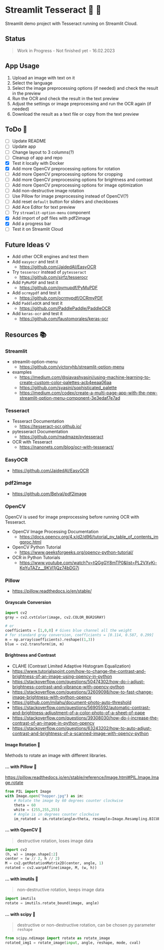 # Streamlit Tesseract :mag_right: :page_facing_up:

Streamlit demo project with Tesseract running on Streamlit Cloud.

## Status

> Work in Progress - Not finished yet - 16.02.2023

## App Usage

1. Upload an image with text on it
2. Select the language
3. Select the image preprocessing options (if needed) and check the result in the preview
4. Run the OCR and check the result in the text preview
5. Adjust the settings or image preprocessing and run the OCR again (if needed)
6. Download the result as a text file or copy from the text preview

## ToDo :pencil:

- [ ] Update README
- [ ] Update app
- [ ] Change layout to 3 columns(?)
- [ ] Cleanup of app and repo
- [x] Test it locally with Docker
- [x] Add more OpenCV preprocessing options for rotation
- [ ] Add more OpenCV preprocessing options for cropping
- [ ] Add more OpenCV preprocessing options for brightness and contrast
- [ ] Add more OpenCV preprocessing options for image optimization
- [ ] Add non-destructive image rotation
- [ ] Use Pillow for image preprocessing instead of OpenCV(?)
- [ ] Add reset `default` button for sliders and checkboxes
- [ ] Add Ace Editor for text preview
- [ ] Try `streamlit-option-menu` component
- [x] Add import of pdf files with pdf2image
- [x] Add a progress bar
- [ ] Test it on Streamlit Cloud

## Future Ideas :bulb:

- Add other OCR engines and test them
- Add `easyocr` and test it
  - <https://github.com/JaidedAI/EasyOCR>
- Try `tesserocr` instead of `pytesseract`
  - <https://github.com/sirfz/tesserocr>
- Add `PyMuPDF` and test it
  - <https://github.com/pymupdf/PyMuPDF>
- Add `ocrmypdf` and test it
  - <https://github.com/ocrmypdf/OCRmyPDF>
- Add `PaddleOCR` and test it
  - <https://github.com/PaddlePaddle/PaddleOCR>
- Add `keras-ocr` and test it
  - <https://github.com/faustomorales/keras-ocr>

## Resources :books:

### Streamlit

- streamlit-option-menu
  - <https://github.com/victoryhb/streamlit-option-menu>
- examples
  - <https://medium.com/@siavashyasini/using-machine-learning-to-create-custom-color-palettes-acb4eeaa06aa>
  - <https://github.com/syasini/sophisticated_palette>
  - <https://medium.com/codex/create-a-multi-page-app-with-the-new-streamlit-option-menu-component-3e3edaf7e7ad>

### Tesseract

- Tesseract Documentation
  - <https://tesseract-ocr.github.io/>
- pytesseract Documentation
  - <https://github.com/madmaze/pytesseract>
- OCR with Tesseract
  - <https://nanonets.com/blog/ocr-with-tesseract/>

### EasyOCR

- <https://github.com/JaidedAI/EasyOCR>

### pdf2image

- <https://github.com/Belval/pdf2image>

### OpenCV

OpenCV is used for image preprocessing before running OCR with Tesseract.

- OpenCV Image Processing Documentation
  - <https://docs.opencv.org/4.x/d2/d96/tutorial_py_table_of_contents_imgproc.html>
- OpenCV Python Tutorial
  - <https://www.geeksforgeeks.org/opencv-python-tutorial/>
- OCR in Python Tutorials
  - <https://www.youtube.com/watch?v=tQGgGY8mTP0&list=PL2VXyKi-KpYuTAZz__9KVl1jQz74bDG7i>

### Pillow

- <https://pillow.readthedocs.io/en/stable/>

#### Grayscale Conversion

```python
import cv2
gray = cv2.cvtColor(image, cv2.COLOR_BGR2GRAY)

# or
coefficients = [1,0,0] # Gives blue channel all the weight
# for standard gray conversion, coefficients = [0.114, 0.587, 0.299]
m = np.array(coefficients).reshape((1,3))
blue = cv2.transform(im, m)
```

#### Brightness and Contrast

- CLAHE (Contrast Limited Adaptive Histogram Equalization)
- <https://www.tutorialspoint.com/how-to-change-the-contrast-and-brightness-of-an-image-using-opencv-in-python>
- <https://stackoverflow.com/questions/50474302/how-do-i-adjust-brightness-contrast-and-vibrance-with-opencv-python>
- <https://stackoverflow.com/questions/32609098/how-to-fast-change-image-brightness-with-python-opencv>
- <https://github.com/milahu/document-photo-auto-threshold>
- <https://stackoverflow.com/questions/56905592/automatic-contrast-and-brightness-adjustment-of-a-color-photo-of-a-sheet-of-pape>
- <https://stackoverflow.com/questions/39308030/how-do-i-increase-the-contrast-of-an-image-in-python-opencv>
- <https://stackoverflow.com/questions/63243202/how-to-auto-adjust-contrast-and-brightness-of-a-scanned-image-with-opencv-python>

#### Image Rotation :arrows_counterclockwise:

Methods to rotate an image with different libraries.

#### ... with Pillow :arrows_counterclockwise:

<https://pillow.readthedocs.io/en/stable/reference/Image.html#PIL.Image.Image.rotate>

```python
from PIL import Image
with Image.open("hopper.jpg") as im:
    # Rotate the image by 60 degrees counter clockwise
    theta = 60
    white = (255,255,255)
    # Angle is in degrees counter clockwise
    im_rotated = im.rotate(angle=theta, resample=Image.Resampling.BICUBIC, expand=1, fillcolor=white)
```

#### ... with OpenCV :arrows_counterclockwise:

> destructive rotation, loses image data

```python
import cv2
(h, w) = image.shape[:2]
center = (w // 2, h // 2)
M = cv2.getRotationMatrix2D(center, angle, 1)
rotated = cv2.warpAffine(image, M, (w, h))
```

#### ... with imutils :arrows_counterclockwise:

> non-destructive rotation, keeps image data

```python
import imutils
rotate = imutils.rotate_bound(image, angle)
```

#### ... with scipy :arrows_counterclockwise:

> destructive or non-destructive rotation, can be chosen py parameter `reshape`

```python
from scipy.ndimage import rotate as rotate_image
rotated_img1 = rotate_image(input, angle, reshape, mode, cval)
```
